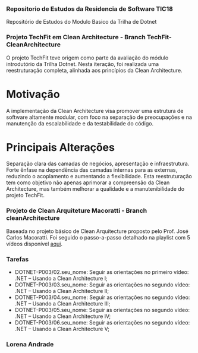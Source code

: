 ### Repositorio de Estudos da Residencia de Software TIC18
Repositório de Estudos do Modulo Basico da Trilha de Dotnet

### Projeto TechFit em Clean Architecture - Branch TechFit-CleanArchitecture

O projeto TechFit teve origem como parte da avaliação do módulo introdutório da Trilha Dotnet. 
Nesta iteração, foi realizada uma reestruturação completa, alinhada aos princípios da Clean Architecture.

# Motivação
A implementação da Clean Architecture visa promover uma estrutura de software altamente modular, com foco na separação de preocupações e na manutenção da escalabilidade e da testabilidade do código.

# Principais Alterações
Separação clara das camadas de negócios, apresentação e infraestrutura.
Forte ênfase na dependência das camadas internas para as externas, reduzindo o acoplamento e aumentando a flexibilidade.
Esta reestruturação tem como objetivo não apenas aprimorar a compreensão da Clean Architecture, mas também melhorar a qualidade e a manutenibilidade do projeto TechFit.


### Projeto de Clean Arquiteture Macoratti - Branch cleanArchitecture

Baseada no projeto básico de Clean Arquitecture proposto pelo Prof. José Carlos Macoratti. Foi seguido o passo-a-passo detalhado na playlist com 5 vídeos disponível [aqui](https://www.youtube.com/playlist?list=PLUg4628weKYzPQ9Odqe7jqSTNJbin0j9W).

### Tarefas
- DOTNET-P003/02.seu_nome: Seguir as orientações no primeiro vídeo: .NET – Usando a Clean Architecture I; 
- DOTNET-P003/03.seu_nome: Seguir as orientações no segundo vídeo: .NET – Usando a Clean Architecture II;
- DOTNET-P003/04.seu_nome: Seguir as orientações no segundo vídeo: .NET – Usando a Clean Architecture III;
- DOTNET-P003/05.seu_nome: Seguir as orientações no segundo vídeo: .NET – Usando a Clean Architecture IV;
- DOTNET-P003/06.seu_nome: Seguir as orientações no segundo vídeo: .NET – Usando a Clean Architecture V;

### Lorena Andrade

